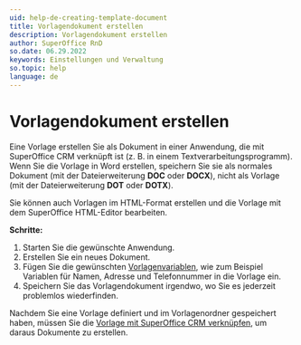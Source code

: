 ```yaml
---
uid: help-de-creating-template-document
title: Vorlagendokument erstellen
description: Vorlagendokument erstellen
author: SuperOffice RnD
so.date: 06.29.2022
keywords: Einstellungen und Verwaltung
so.topic: help
language: de
---
```


# Vorlagendokument erstellen

Eine Vorlage erstellen Sie als Dokument in einer Anwendung, die mit SuperOffice CRM verknüpft ist (z. B. in einem Textverarbeitungsprogramm). Wenn Sie die Vorlage in Word erstellen, speichern Sie sie als normales Dokument (mit der Dateierweiterung **DOC** oder **DOCX**), nicht als Vorlage (mit der Dateierweiterung **DOT** oder **DOTX**).

Sie können auch Vorlagen im HTML-Format erstellen und die Vorlage mit dem SuperOffice HTML-Editor bearbeiten.

**Schritte:**

1. Starten Sie die gewünschte Anwendung.
2. Erstellen Sie ein neues Dokument.
3. Fügen Sie die gewünschten [Vorlagenvariablen][1], wie zum Beispiel Variablen für Namen, Adresse und Telefonnummer in die Vorlage ein.
4. Speichern Sie das Vorlagendokument irgendwo, wo Sie es jederzeit problemlos wiederfinden.

Nachdem Sie eine Vorlage definiert und im Vorlagenordner gespeichert haben, müssen Sie die [Vorlage mit SuperOffice CRM verknüpfen][2], um daraus Dokumente zu erstellen.

<!-- Referenced links -->
[1]: ../../../document/learn/template-variables.md
[2]: add-template.md

<!-- Referenced images -->